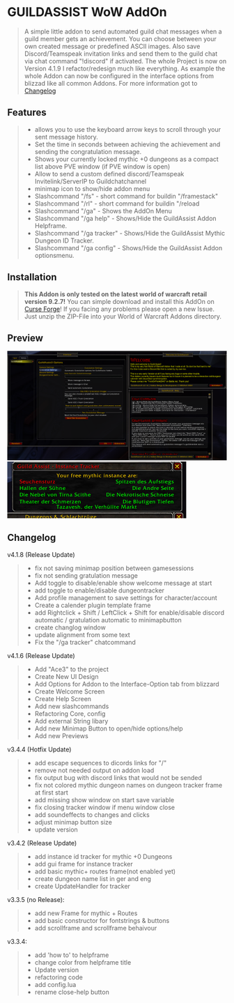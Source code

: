 # GUILDASSIST WoW AddOn #

> A simple little addon to send automated guild chat messages when a guild member gets an achievement. You can choose between your own created message or predefined ASCII images.
> Also save Discord/Teamspeak invitation links and send them to the guild chat via chat command "!discord" if activated.
> The whole Project is now on Version 4.1.9 I refactor/redesign much like everything. As example the whole Addon can now be configured in the interface options from blizzad like all common Addons.
> For more information got to [Changelog](#Changelog)

## Features ##

> - allows you to use the keyboard arrow keys to scroll through your sent message history.
> - Set the time in seconds between achieving the achievement and sending the congratulation message.
> - Shows your currently locked mythic +0 dungeons as a compact list above PVE window (if PVE window is open)
> - Allow to send a custom defined discord/Teamspeak Invitelink/ServerIP to Guildchatchannel
> - minimap icon to show/hide addon menu
> - Slashcommand "/fs" - short command for buildin "/framestack"
> - Slashcommand "/rl" - short command for buildin "/reload
> - Slashcommand "/ga" - Shows the AddOn Menu
> - Slashcommand "/ga help" - Shows/Hide the GuildAssist Addon Helpframe.
> - Slashcommand "/ga tracker" - Shows/Hide the GuildAssist Mythic Dungeon ID Tracker.
> - Slashcommand "/ga config" - Shows/Hide the GuildAssist Addon optionsmenu.

## Installation ##

>**This Addon is only tested on the latest world of warcraft retail version 9.2.7!**
>You can simple download and install this AddOn on [Curse Forge](https://www.curseforge.com/wow/addons/guildassist3)!
>If you facing any problems please open a new Issue.
>Just unzip the ZIP-File into your World of Warcraft Addons directory.

## Preview ##

![Graphical UI](img/GUI.png)
![Instance Tracker](img/GUI_tracker.png)

## Changelog ##

v4.1.8 (Release Update)

> - fix not saving minimap position between gamesessions
> - fix not sending gratulation message
> - Add toggle to disable/enable show welcome message at start
> - add toggle to enable/disable dungeontracker
> - Add profile management to save settings for character/account
> - Create a calender plugin template frame
> - add Rightclick + Shift / LeftClick + Shift for enable/disable discord automatic / gratulation automatic to minimapbutton
> - create changlog window
> - update alignment from some text
> - Fix the "/ga tracker" chatcommand

v4.1.6 (Release Update)

> - Add "Ace3" to the project
> - Create New UI Design
> - Add Options for Addon to the Interface-Option tab from blizzard
> - Create Welcome Screen
> - Create Help Screen
> - Add new slashcommands
> - Refactoring Core, config
> - Add external String libary
> - Add new Minimap Button to open/hide options/help
> - Add new Previews

v3.4.4 (Hotfix Update)

> - add escape sequences to dicords links for "/"
> - remove not needed output on addon load
> - fix output bug with discord links that would not be sended
> - fix not colored mythic dungeon names on dungeon tracker frame at first start
> - add missing show window on start save variable
> - fix closing tracker window if menu window close
> - add soundeffects to changes and clicks
> - adjust minimap button size
> - update version

v3.4.2 (Release Update)

> - add instance id tracker for mythic +0 Dungeons
> - add gui frame for instance tracker
> - add basic mythic+ routes frame(not enabled yet)
> - create dungeon name list in ger and eng
> - create UpdateHandler for tracker

v3.3.5 (no Release):

> - add new Frame for mythic + Routes
> - add basic constructor for fontstrings & buttons
> - add scrollframe and scrollframe behaivour

v3.3.4:

> - add 'how to' to helpframe
> - change color from helpframe title
> - Update version
> - refactoring code
> - add config.lua
> - rename close-help button
